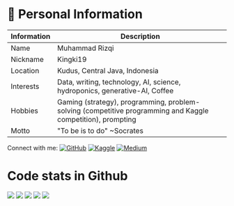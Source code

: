 # 👤 Personal Information
| Information | Description |
| ----------- | ----------- |
| Name | Muhammad Rizqi |
| Nickname | Kingki19 |
| Location | Kudus, Central Java, Indonesia |
| Interests | Data, writing, technology, AI, science, hydroponics, generative-AI, Coffee |
| Hobbies | Gaming (strategy), programming, problem-solving (competitive programming and Kaggle competition), prompting | 
| Motto | "To be is to do" ~Socrates |

Connect with me:
[![GitHub](https://img.shields.io/badge/GitHub-Kingki19-blue?logo=github)](https://github.com/Kingki19) [![Kaggle](https://img.shields.io/badge/Kaggle-kingki19-blue?logo=kaggle)](https://www.kaggle.com/kingki19) [![Medium](https://img.shields.io/badge/Medium-Muhammad%20Rizqi-blue?logo=medium)](https://medium.com/@mrizqi6061)

# Code stats in Github
![](http://github-profile-summary-cards.vercel.app/api/cards/profile-details?username=Kingki19&theme=nord_bright)
![](http://github-profile-summary-cards.vercel.app/api/cards/repos-per-language?username=Kingki19&theme=nord_bright)
![](http://github-profile-summary-cards.vercel.app/api/cards/most-commit-language?username=Kingki19&theme=nord_bright)
![](http://github-profile-summary-cards.vercel.app/api/cards/stats?username=Kingki19&theme=nord_bright)
![](http://github-profile-summary-cards.vercel.app/api/cards/productive-time?username=Kingki19&theme=nord_bright&utcOffset=8)
<!--
**Kingki19/Kingki19** is a ✨ _special_ ✨ repository because its `README.md` (this file) appears on your GitHub profile.

Here are some ideas to get you started:

- 🔭 I’m currently working on ...
- 🌱 I’m currently learning ...
- 👯 I’m looking to collaborate on ...
- 🤔 I’m looking for help with ...
- 💬 Ask me about ...
- 📫 How to reach me: ...
- 😄 Pronouns: ...
- ⚡ Fun fact: ...
-->
